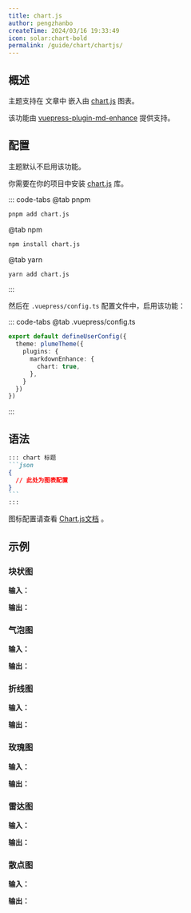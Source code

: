 ```yaml
---
title: chart.js
author: pengzhanbo
createTime: 2024/03/16 19:33:49
icon: solar:chart-bold
permalink: /guide/chart/chartjs/
---
```


## 概述

主题支持在 文章中 嵌入由 [chart.js](https://www.chartjs.org/docs/latest/) 图表。

该功能由 [vuepress-plugin-md-enhance](https://plugin-md-enhance.vuejs.press/) 提供支持。

## 配置

主题默认不启用该功能。

你需要在你的项目中安装 [chart.js](https://www.chartjs.org/docs/latest/) 库。

::: code-tabs
@tab pnpm

```sh
pnpm add chart.js
```

@tab npm

```sh
npm install chart.js
```

@tab yarn

```sh
yarn add chart.js
```

:::

然后在 `.vuepress/config.ts` 配置文件中，启用该功能：

::: code-tabs
@tab .vuepress/config.ts

```ts
export default defineUserConfig({
  theme: plumeTheme({
    plugins: {
      markdownEnhance: {
        chart: true,
      },
    }
  })
})
```

:::

## 语法

````md
::: chart 标题
```json
{
  // 此处为图表配置
}
```
:::
````

图标配置请查看 [Chart.js文档](https://www.chartjs.org/docs/latest/) 。

## 示例

### 块状图

**输入：**

<!-- @include: ../../snippet/chart-1.snippet.md -->

**输出：**

<!-- @include: ../../snippet/chart-1.snippet.md{2-41} -->

### 气泡图

**输入：**

<!-- @include: ../../snippet/chart-2.snippet.md -->

**输出：**

<!-- @include: ../../snippet/chart-2.snippet.md{2-20} -->

### 折线图

**输入：**

<!-- @include: ../../snippet/chart-3.snippet.md -->

**输出：**

<!-- @include: ../../snippet/chart-3.snippet.md{2-20} -->

### 玫瑰图

**输入：**

<!-- @include: ../../snippet/chart-4.snippet.md -->

**输出：**

<!-- @include: ../../snippet/chart-4.snippet.md{2-24} -->

### 雷达图

**输入：**

<!-- @include: ../../snippet/chart-5.snippet.md -->

**输出：**

<!-- @include: ../../snippet/chart-5.snippet.md{2-42} -->

### 散点图

**输入：**

<!-- @include: ../../snippet/chart-6.snippet.md -->

**输出：**

<!-- @include: ../../snippet/chart-6.snippet.md{2-30} -->
